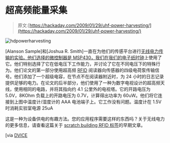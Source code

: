 # 超高频能量采集

> 原文:[https://hackaday.com/2009/01/29/uhf-power-harvesting/](https://hackaday.com/2009/01/29/uhf-power-harvesting/)

![hdpowerharvesting](../Images/a380055e85ee6e8ffd6fef6cfba8fd9f.png "hdpowerharvesting")

[Alanson Sample]和[Joshua R. Smith]一直在为他们的传感平台进行[无线电力传输的实验。他们选择的微控制器是 MSP430，我们在我们的](http://www.techonline.com/learning/techpaper/212902041 "TechOnline | Experimental Results with two Wireless Power Transfer Systems")[电子纸时钟](http://hackaday.com/2008/10/14/how-to-make-an-e-paper-clock-and-hack-esquire-magazine/ "Make an e-paper clock from Esquire magazine  - Hack a Day")上使用了它。他们特别选择了它在低电压下工作能力，并讨论了它在不同电压下的特殊行为。他们论文的第一部分使用超高频 [RFID](http://hackaday.com/tag/rfid/ "rfid  - Hack a Day") 阅读器向传感器的四级电荷泵传输信号。他们添加了一个超级电容，在节点不在阅读器附近时，为 24 小时的日志记录提供足够的电力。在论文的后半部分，他们使用了一种为数字电视设计的超高频天线，使用相同的电路，并将其指向约 4.1 公里外的电视塔。它的开路电压为 5.0V，8KOhm 负载上的开路电压为 0.7V，计算得出功率为 60uW。他们将它连接到上图中温度计/湿度计的 AAA 电池端子上。它工作没有问题。温度计在 1.5V 时消耗实验室电源 25uA

这是一种为设备供电的有趣方法。您的应用程序需要这样的东西吗？关于无线电力的更多信息，请查看这篇关于 [scratch building RFID 标签](http://hackaday.com/2008/11/11/scratch-built-rfid-tags/ "Scratch built RFID tags  - Hack a Day")的早期文章。

[via [DVICE](http://dvice.com/archives/2009/01/intel_snags_ene.php "Intel snags energy out of thin air, tinfoil hat crowd cowers in the basement")